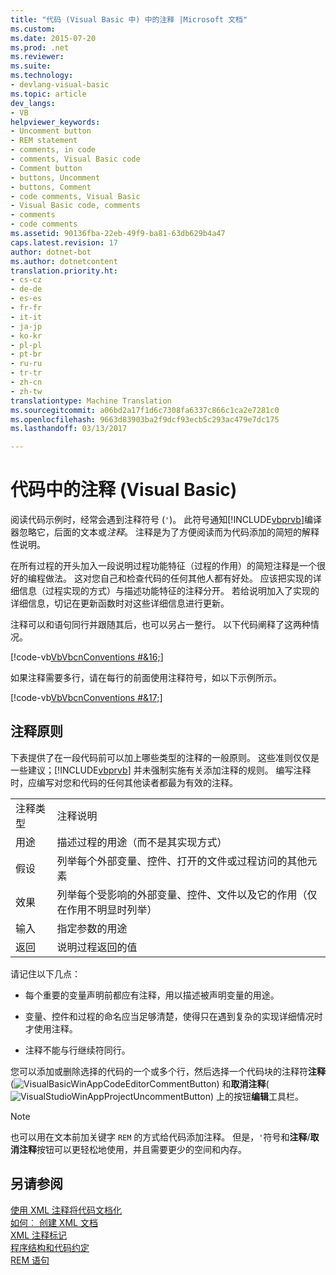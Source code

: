 ```yaml
---
title: "代码 (Visual Basic 中) 中的注释 |Microsoft 文档"
ms.custom: 
ms.date: 2015-07-20
ms.prod: .net
ms.reviewer: 
ms.suite: 
ms.technology:
- devlang-visual-basic
ms.topic: article
dev_langs:
- VB
helpviewer_keywords:
- Uncomment button
- REM statement
- comments, in code
- comments, Visual Basic code
- Comment button
- buttons, Uncomment
- buttons, Comment
- code comments, Visual Basic
- Visual Basic code, comments
- comments
- code comments
ms.assetid: 90136fba-22eb-49f9-ba81-63db629b4a47
caps.latest.revision: 17
author: dotnet-bot
ms.author: dotnetcontent
translation.priority.ht:
- cs-cz
- de-de
- es-es
- fr-fr
- it-it
- ja-jp
- ko-kr
- pl-pl
- pt-br
- ru-ru
- tr-tr
- zh-cn
- zh-tw
translationtype: Machine Translation
ms.sourcegitcommit: a06bd2a17f1d6c7308fa6337c866c1ca2e7281c0
ms.openlocfilehash: 9663d83903ba2f9dcf93ecb5c293ac479e7dc175
ms.lasthandoff: 03/13/2017

---
```

# <a name="comments-in-code-visual-basic"></a>代码中的注释 (Visual Basic)
阅读代码示例时，经常会遇到注释符号 (`'`)。 此符号通知[!INCLUDE[vbprvb](../../../csharp/programming-guide/concepts/linq/includes/vbprvb_md.md)]编译器忽略它，后面的文本或*注释*。 注释是为了方便阅读而为代码添加的简短的解释性说明。  
  
 在所有过程的开头加入一段说明过程功能特征（过程的作用）的简短注释是一个很好的编程做法。 这对您自己和检查代码的任何其他人都有好处。 应该把实现的详细信息（过程实现的方式）与描述功能特征的注释分开。 若给说明加入了实现的详细信息，切记在更新函数时对这些详细信息进行更新。  
  
 注释可以和语句同行并跟随其后，也可以另占一整行。 以下代码阐释了这两种情况。  
  
 [!code-vb[VbVbcnConventions #&16;](../../../visual-basic/programming-guide/language-features/codesnippet/VisualBasic/comments-in-code_1.vb)]  
  
 如果注释需要多行，请在每行的前面使用注释符号，如以下示例所示。  
  
 [!code-vb[VbVbcnConventions #&17;](../../../visual-basic/programming-guide/language-features/codesnippet/VisualBasic/comments-in-code_2.vb)]  
  
## <a name="commenting-guidelines"></a>注释原则  
 下表提供了在一段代码前可以加上哪些类型的注释的一般原则。 这些准则仅仅是一些建议；[!INCLUDE[vbprvb](../../../csharp/programming-guide/concepts/linq/includes/vbprvb_md.md)] 并未强制实施有关添加注释的规则。 编写注释时，应编写对您和代码的任何其他读者都最为有效的注释。  
  
|||  
|---|---|  
|注释类型|注释说明|  
|用途|描述过程的用途（而不是其实现方式）|  
|假设|列举每个外部变量、控件、打开的文件或过程访问的其他元素|  
|效果|列举每个受影响的外部变量、控件、文件以及它的作用（仅在作用不明显时列举）|  
|输入|指定参数的用途|  
|返回|说明过程返回的值|  
  
 请记住以下几点：  
  
-   每个重要的变量声明前都应有注释，用以描述被声明变量的用途。  
  
-   变量、控件和过程的命名应当足够清楚，使得只在遇到复杂的实现详细情况时才使用注释。  
  
-   注释不能与行继续符同行。  
  
 您可以添加或删除选择的代码的一个或多个行，然后选择一个代码块的注释符**注释**(![VisualBasicWinAppCodeEditorCommentButton](../../../visual-basic/programming-guide/program-structure/media/vacommentbutton.gif "vaCommentButton")) 和**取消注释**(![VisualStudioWinAppProjectUncommentButton](../../../visual-basic/programming-guide/program-structure/media/vauncommentbutton.gif "vaUncommentButton")) 上的按钮**编辑**工具栏。  
  
> [!NOTE]
>  也可以用在文本前加关键字 `REM` 的方式给代码添加注释。 但是，`'`符号和**注释**/**取消注释**按钮可以更轻松地使用，并且需要更少的空间和内存。  
  
## <a name="see-also"></a>另请参阅  
 [使用 XML 注释将代码文档化](http://msdn.microsoft.com/magazine/dd722812.aspx)   
 [如何︰ 创建 XML 文档](../../../visual-basic/programming-guide/program-structure/how-to-create-xml-documentation.md)   
 [XML 注释标记](../../../visual-basic/language-reference/xmldoc/recommended-xml-tags-for-documentation-comments.md)   
 [程序结构和代码约定](../../../visual-basic/programming-guide/program-structure/program-structure-and-code-conventions.md)   
 [REM 语句](../../../visual-basic/language-reference/statements/rem-statement.md)

